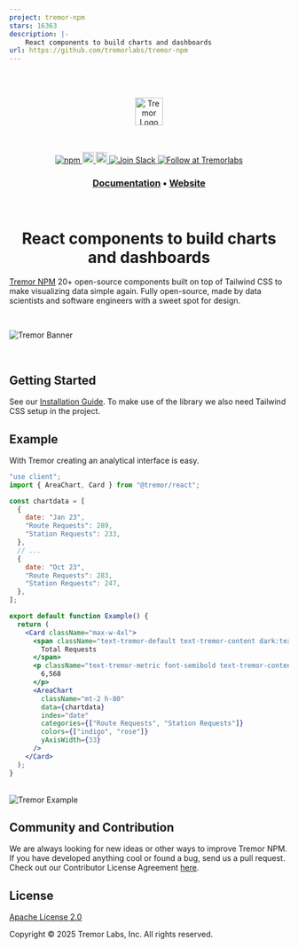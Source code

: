 ```yaml
---
project: tremor-npm
stars: 16363
description: |-
    React components to build charts and dashboards
url: https://github.com/tremorlabs/tremor-npm
---
```


<br />
<br />
<p align="center">
  <a href="https://npm.tremor.so">
    <picture>
       <source media="(prefers-color-scheme: dark)" srcset="images/tremor-logo-dark.svg">
      <source media="(prefers-color-scheme: light)" srcset="images/tremor-logo-light.svg">
    <img alt="Tremor Logo" src="images/tremor-logo-light.svg" height="50"/>
    </picture>
  </a>
</p>
<div align="center">
<br />
<br />

<div align="center">
  <a href="https://npmjs.com/package/@tremor/react">
    <img alt="npm" src="https://img.shields.io/npm/dm/@tremor/react?color=3b82f6&label=npm&logo=npm&labelColor=334155">
  </a>
  <a href="https://npm.tremor.so/docs/getting-started/installation">
    <img alt="Read the documentation" src="https://img.shields.io/badge/Docs-blue?style=flat&logo=readthedocs&color=3b82f6&labelColor=334155&logoColor=f5f5f5" height="20" width="auto">
  </a>
  <a href="https://github.com/tremorlabs/tremor-npm/blob/main/License">
    <img alt="License Apache 2.0" src="https://img.shields.io/badge/license-Apache 2.0-blue.svg?style=flat&color=3b82f6&labelColor=334155 " height="20" width="auto">
  </a>
  <a href="https://join.slack.com/t/tremor-community/shared_invite/zt-21ug6czv6-RckDPEAR6GdYOqfMGKOWpQ">
    <img src="https://img.shields.io/badge/Join-important.svg?color=4A154B&label=Slack&logo=slack&labelColor=334155&logoColor=f5f5f5" alt="Join Slack" />
  </a>
  <a href="https://twitter.com/intent/follow?screen_name=tremorlabs">
    <img src="https://img.shields.io/badge/Follow-important.svg?color=000000&label=@tremorlabs&logo=X&labelColor=334155&logoColor=f5f5f5" alt="Follow at Tremorlabs" />
  </a>
</div>
<h3 align="center">
  <a href="https://npm.tremor.so/docs/getting-started/installation">Documentation</a> &bull;
  <a href="https://npm.tremor.so">Website</a>
</h3>
<br />
  <h1>React components to build charts and dashboards</h1>
</div>

[Tremor NPM](https://npm.tremor.so/) 20+ open-source components built on top of Tailwind CSS to make visualizing data simple again. Fully open-source, made by data scientists and software engineers with a sweet spot for design.

<br />

![Tremor Banner](images/banner-github-readme.png)

<br />

## Getting Started

See our [Installation Guide](https://npm.tremor.so/docs/getting-started/installation). To make use of the library we also need Tailwind CSS setup in the project.

## Example

With Tremor creating an analytical interface is easy.

```jsx
"use client";
import { AreaChart, Card } from "@tremor/react";

const chartdata = [
  {
    date: "Jan 23",
    "Route Requests": 289,
    "Station Requests": 233,
  },
  // ...
  {
    date: "Oct 23",
    "Route Requests": 283,
    "Station Requests": 247,
  },
];

export default function Example() {
  return (
    <Card className="max-w-4xl">
      <span className="text-tremor-default text-tremor-content dark:text-dark-tremor-content">
        Total Requests
      </span>
      <p className="text-tremor-metric font-semibold text-tremor-content-strong dark:text-dark-tremor-content-strong">
        6,568
      </p>
      <AreaChart
        className="mt-2 h-80"
        data={chartdata}
        index="date"
        categories={["Route Requests", "Station Requests"]}
        colors={["indigo", "rose"]}
        yAxisWidth={33}
      />
    </Card>
  );
}
```

<br />

<picture>
  <source media="(prefers-color-scheme: dark)" srcset="images/example-dark.png">
  <source media="(prefers-color-scheme: light)" srcset="images/example-light.png">
  <img alt="Tremor Example" src="images/example-light.png"/>
</picture>

## Community and Contribution

We are always looking for new ideas or other ways to improve Tremor NPM. If you have developed anything cool or found a bug, send us a pull request. Check out our Contributor License Agreement [here](https://tremor.so/contributors).

## License

[Apache License 2.0](https://github.com/tremorlabs/tremor-npm/blob/main/License)

Copyright &copy; 2025 Tremor Labs, Inc. All rights reserved.

